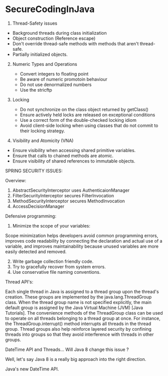 # SecureCodingInJava

1. Thread-Safety issues
  - Background threads during class initialization
  - Object construction (Reference escape)
  - Don't override thread-safe methods with methods that aren't thread-safe.
  - Partially initialized objects.

2. Numeric Types and Operations
   - Convert integers to floating point
   - Be aware of numeric promotoin behaviour
   - Do not use denormalized numbers
   - Use the stricftp
  
3. Locking
   - Do not synchronize on the class object returned by getClass()
   - Ensure actively held locks are released on exceptional conditions
   - Use a correct form of the double-checked locking idiom
   - Avoid client-side locking when using classes that do not commit to their locking strategy.
  
4. Visibility and Atomicity (VNA)
  - Ensure visibility when accessing shared primitive variables.
  - Ensure that calls to chained methods are atomic.
  - Ensure visibility of shared references to immutable objects.
  
SPRING SECURITY ISSUES:

Overview:

1. AbstractSecurityInterceptor uses AuthenticaionManager
2. FilterSecurityInterceptor secures FilterInvocation
3. MethodSecurityInterceptor secures MethodInvocation
4. AccessDecisionManager 

Defensive programming:

1. Minimize the scope of your variables:

Scope minimization helps developers avoid common programming errors, improves code readability by connecting the declaration and actual use of a variable, and improves maintainability because unused variables are more easily detected and removed.

2. Write  garbage collection friendly code.
3. Try to gracefully recover from system errors.
4. Use conservative file naming conventions.

Thread API's:

Each single thread in Java is assigned to a thread group upon the thread's creation. These groups are implemented by the java.lang.ThreadGroup class. When the thread group name is not specified explicitly, the main default group is assigned by the Java Virtual Machine (JVM) [Java Tutorials]. The convenience methods of the ThreadGroup class can be used to operate on all threads belonging to a thread group at once. For instance, the ThreadGroup.interrupt() method interrupts all threads in the thread group. Thread groups also help reinforce layered security by confining threads into groups so that they avoid interference with threads in other groups.

DateTime API and Threads... Will Java 8 change this issue ?

Well, let's say Java 8 is a really big approach into the right direction.

Java's new DateTime API.









   
